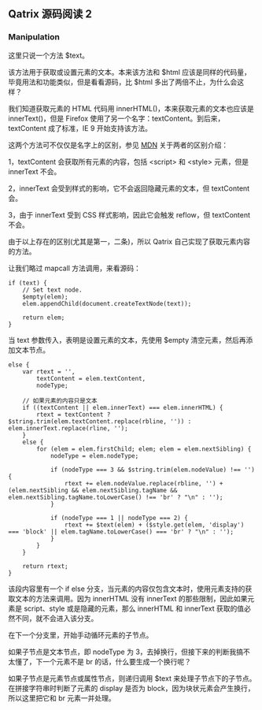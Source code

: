 ## Qatrix 源码阅读 2 ##
### Manipulation ###
这里只说一个方法 $text。

该方法用于获取或设置元素的文本。本来该方法和 $html 应该是同样的代码量，毕竟用法和功能类似，但是看看源码，比 $html 多出了两倍不止，为什么会这样？

我们知道获取元素的 HTML 代码用 innerHTML()，本来获取元素的文本也应该是 innerText()，但是 Firefox 使用了另一个名字：textContent。到后来，textContent 成了标准，IE 9 开始支持该方法。

这两个方法可不仅仅是名字上的区别，参见 [MDN](https://developer.mozilla.org/en-US/docs/Web/API/Node.textContent) 关于两者的区别介绍：

1，textContent 会获取所有元素的内容，包括 &lt;script&gt; 和 &lt;style&gt; 元素，但是 innerText 不会。

2，innerText 会受到样式的影响，它不会返回隐藏元素的文本，但 textContent 会。

3，由于 innerText 受到 CSS 样式影响，因此它会触发 reflow，但 textContent 不会。

由于以上存在的区别(尤其是第一，二条)，所以 Qatrix 自己实现了获取元素内容的方法。

让我们略过 mapcall 方法调用，来看源码：

    if (text) {
		// Set text node.
		$empty(elem);
		elem.appendChild(document.createTextNode(text));

		return elem;
	}

当 text 参数传入，表明是设置元素的文本，先使用 $empty 清空元素，然后再添加文本节点。

    else {
		var rtext = '',
			textContent = elem.textContent,
			nodeType;

		// 如果元素的内容只是文本
		if ((textContent || elem.innerText) === elem.innerHTML) {
			rtext = textContent ? $string.trim(elem.textContent.replace(rbline, '')) : elem.innerText.replace(rline, '');
		}
		else {
			for (elem = elem.firstChild; elem; elem = elem.nextSibling) {
				nodeType = elem.nodeType;

				if (nodeType === 3 && $string.trim(elem.nodeValue) !== '') {
					rtext += elem.nodeValue.replace(rbline, '') + (elem.nextSibling && elem.nextSibling.tagName && elem.nextSibling.tagName.toLowerCase() !== 'br' ? "\n" : '');
				}

				if (nodeType === 1 || nodeType === 2) {
					rtext += $text(elem) + ($style.get(elem, 'display') === 'block' || elem.tagName.toLowerCase() === 'br' ? "\n" : '');
				}
			}
		}

		return rtext;
	}

该段内容里有一个 if else 分支，当元素的内容仅包含文本时，使用元素支持的获取文本的方法来调用。因为 innerHTML 没有 innerText 的那些限制，因此如果元素是 script、style 或是隐藏的元素，那么 innerHTML 和 innerText 获取的值必然不同，就不会进入该分支。

在下一个分支里，开始手动循环元素的子节点。

如果子节点是文本节点，即 nodeType 为 3，去掉换行，但接下来的判断我搞不太懂了，下一个元素不是 br 的话，什么要生成一个换行呢？

如果子节点是元素节点或属性节点，则递归调用 $text 来处理子节点下的子节点。在拼接字符串时判断了元素的 display 是否为 block，因为块状元素会产生换行，所以这里把它和 br 元素一并处理。
